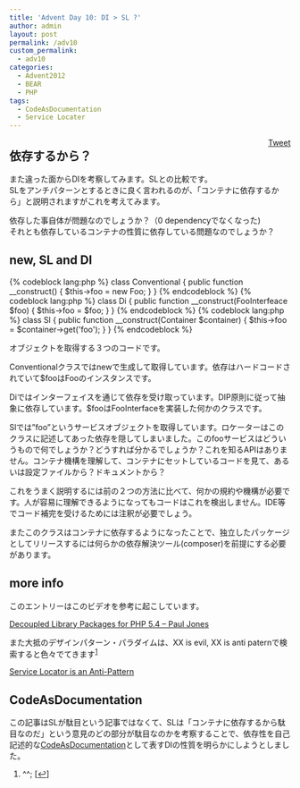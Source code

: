 ```yaml
---
title: 'Advent Day 10: DI > SL ?'
author: admin
layout: post
permalink: /adv10
custom_permalink:
  - adv10
categories:
  - Advent2012
  - BEAR
  - PHP
tags:
  - CodeAsDocumentation
  - Service Locater
---
```

<div style="float: right; margin-left: 10px;">
  <a href="https://twitter.com/share" class="twitter-share-button" data-count="vertical" data-url="/blog/adv10">Tweet</a>
</div>

## 依存するから？

また違った面からDIを考察してみます。SLとの比較です。  
SLをアンチパターンとするときに良く言われるのが、「コンテナに依存するから」と説明されますがこれを考えてみます。

依存した事自体が問題なのでしょうか？（0 dependencyでなくなった)  
それとも依存しているコンテナの性質に依存している問題なのでしょうか？

## new, SL and DI

{% codeblock lang:php %}
class Conventional
{
    public function __construct()
    {
        $this->foo = new Foo;
    }
}
{% endcodeblock %}
{% codeblock lang:php %}
class Di
{
    public function __construct(FooInterfeace $foo)
    {
        $this->foo = $foo;
    }
}
{% endcodeblock %}
{% codeblock lang:php %}
class Sl
{
    public function __construct(Container $container)
    {
        $this->foo = $container->get('foo');
    }
}
{% endcodeblock %}

オブジェクトを取得する３つのコードです。

Conventionalクラスではnewで生成して取得しています。依存はハードコードされていて$fooはFooのインスタンスです。

Diではインターフェイスを通じて依存を受け取っています。DIP原則に従って抽象に依存しています。$fooはFooInterfaceを実装した何かのクラスです。

Slでは&#8221;foo&#8221;というサービスオブジェクトを取得しています。ロケーターはこのクラスに記述してあった依存を隠してしまいました。このfooサービスはどういうもので何でしょうか？どうすれば分かるでしょうか？これを知るAPIはありません。コンテナ機構を理解して、コンテナにセットしているコードを見て、あるいは設定ファイルから？ドキュメントから？

これをうまく説明するには前の２つの方法に比べて、何かの規約や機構が必要です。人が容易に理解できるようになってもコードはこれを検出しません。IDE等でコード補完を受けるためには注釈が必要でしょう。

またこのクラスはコンテナに依存するようになったことで、独立したパッケージとしてリリースするには何らかの依存解決ツール(composer)を前提にする必要があります。

## more info

このエントリーはこのビデオを参考に起こしています。

[Decoupled Library Packages for PHP 5.4 &#8211; Paul Jones][1]

また大抵のデザインパターン・パラダイムは、XX is evil, XX is anti paternで検索すると色々でてきます<sup><a href="#footnote_0_1446" id="identifier_0_1446" class="footnote-link footnote-identifier-link" title="^^;">1</a></sup>

[Service Locator is an Anti-Pattern][2]

## CodeAsDocumentation

この記事はSLが駄目という記事ではなくて、SLは「コンテナに依存するから駄目なのだ」という意見のどの部分が駄目なのかを考察することで、依存性を自己記述的な[CodeAsDocumentation][3]として表すDIの性質を明らかにしようとしました。

<ol class="footnotes">
  <li id="footnote_0_1446" class="footnote">
    ^^; [<a href="#identifier_0_1446" class="footnote-link footnote-back-link">&#8617;</a>]
  </li>
</ol>

 [1]: http://youtu.be/KHKC470Gkic?t=11m22s
 [2]: http://blog.ploeh.dk/2010/02/03/ServiceLocatorIsAnAntiPattern.aspx
 [3]: /blog/2012/10/codeasdocumentation/
